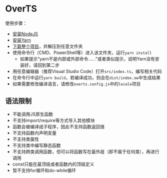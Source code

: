 # OverTS

使用步骤：
* [安装NodeJS](https://blog.csdn.net/cai454692590/article/details/86093297)
* [安装Yarn](https://blog.csdn.net/yw00yw/article/details/81354533)
* [下载整个项目](https://github.com/GKD-OW/OverTS-Template/archive/master.zip)，并解压到任意文件夹
* 使用命令行（CMD、PowerShell等）进入该文件夹，运行`yarn install`
  * 如果提示“yarn不是内部或外部命令……”或者类似提示，说明Yarn没有安装好，请回到第二步
* 用任意编辑器（推荐Visual Studio Code）打开`src/index.ts`，编写相关代码
* 在命令行中运行`yarn build`，若编译成功，则会在`dist/index.ow`中生成结果
* 如果需要修改编译语言，请修改`overts.config.js`中的`locale`项目

## 语法限制
* 不能调用JS原生函数
* 不支持import/require等方式导入其他模块
* 函数会被编译成子程序，因此不支持函数返回值
* 不支持函数内声明变量
* 不支持类属性
* 不支持类中编写静态函数
* 不支持跨类调用函数，但可以将函数写在最外层（即不属于任何类），再进行调用
* const只能在最顶级或者函数内的顶级定义
* 暂不支持for循环和do-while循环